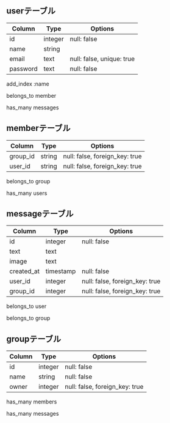 
## userテーブル

|Column|Type|Options|
|------|----|-------|
|id|integer|null: false|
|name|string||
|email|text|null: false, unique: true|
|password|text|null: false|

add_index :name

belongs_to member

has_many messages



## memberテーブル
|Column|Type|Options|
|------|----|-------|
|group_id|string|null: false, foreign_key: true|
|user_id|string|null: false, foreign_key: true|

belongs_to group

has_many users

## messageテーブル
|Column|Type|Options|
|------|----|-------|
|id|integer|null: false|
|text|text| |
|image|text| |
|created_at|timestamp|null: false|
|user_id|integer|null: false, foreign_key: true |
|group_id|integer|null: false, foreign_key: true|

belongs_to user

belongs_to group

## groupテーブル
|Column|Type|Options|
|------|----|-------|
|id|integer|null: false|
|name|string|null: false|
|owner|integer|null: false, foreign_key: true|


has_many members

has_many messages


